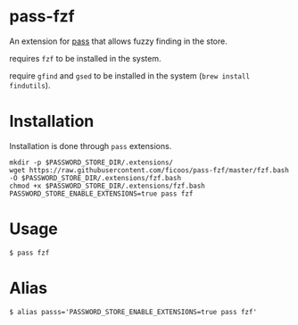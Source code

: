 # pass-fzf
An extension for [pass](https://www.passwordstore.org/) that allows fuzzy
finding in the store.

requires `fzf` to be installed in the system.

require `gfind` and `gsed` to be installed in the system (`brew install findutils`).

# Installation
Installation is done through `pass` extensions.
```
mkdir -p $PASSWORD_STORE_DIR/.extensions/
wget https://raw.githubusercontent.com/ficoos/pass-fzf/master/fzf.bash -O $PASSWORD_STORE_DIR/.extensions/fzf.bash
chmod +x $PASSWORD_STORE_DIR/.extensions/fzf.bash
PASSWORD_STORE_ENABLE_EXTENSIONS=true pass fzf
```

# Usage
```
$ pass fzf
```
# Alias
```
$ alias passs='PASSWORD_STORE_ENABLE_EXTENSIONS=true pass fzf'
```
